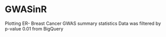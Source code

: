 # GWASinR
Plotting ER- Breast Cancer GWAS summary statistics
Data was filtered by p-value 0.01 from BigQuery


